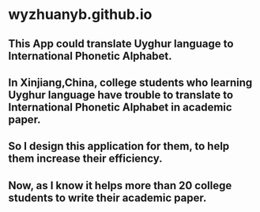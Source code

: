 # wyzhuanyb.github.io

## This App could translate Uyghur language to International Phonetic Alphabet.

## In Xinjiang,China, college students who learning Uyghur language have trouble to translate to International Phonetic Alphabet in academic paper.

## So I design this application for them, to help them increase their efficiency.

## Now, as I know it helps more than 20 college students to write their academic paper.
